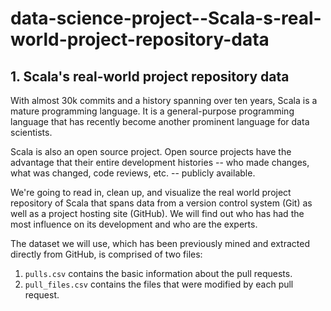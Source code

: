 # data-science-project--Scala-s-real-world-project-repository-data

## 1. Scala's real-world project repository data
<p>With almost 30k commits and a history spanning over ten years, Scala is a mature programming language. It is a general-purpose programming language that has recently become another prominent language for data scientists.</p>
<p>Scala is also an open source project. Open source projects have the advantage that their entire development histories -- who made changes, what was changed, code reviews, etc. -- publicly available. </p>
<p>We're going to read in, clean up, and visualize the real world project repository of Scala that spans data from a version control system (Git) as well as a project hosting site (GitHub). We will find out who has had the most influence on its development and who are the experts.</p>
<p>The dataset we will use, which has been previously mined and extracted directly from GitHub, is comprised of two files:</p>
<ol>
<li><code>pulls.csv</code> contains the basic information about the pull requests.</li>
<li><code>pull_files.csv</code> contains the files that were modified by each pull request.</li>
</ol>
